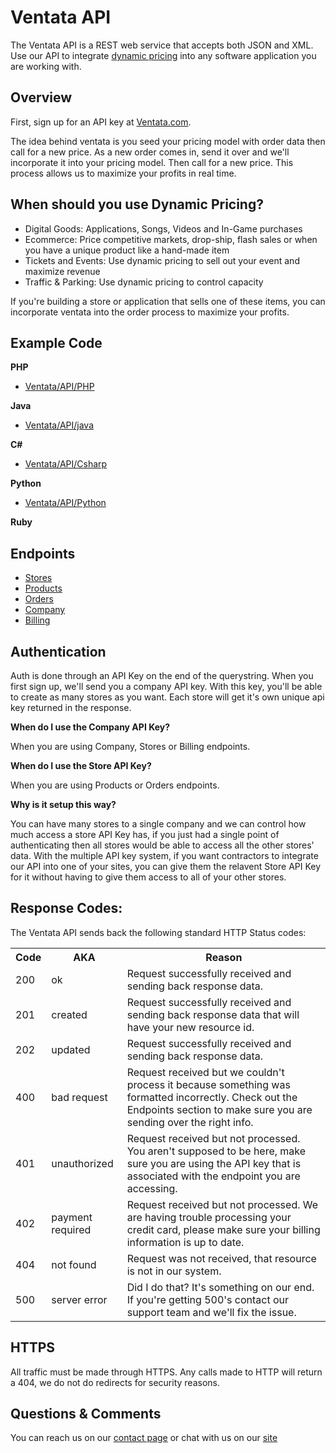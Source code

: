 Ventata API
============

The Ventata API is a REST web service that accepts both JSON and XML. Use our API to integrate [dynamic pricing](https://ventata.com/) into any software application you are working with.


Overview
-------------------------

First, sign up for an API key at [Ventata.com](https://ventata.com/Ecommerce/Pricing).  

The idea behind ventata is you seed your pricing model with order data then call for a new price.   As a new order comes in, send it over and we'll incorporate it into your pricing model.   Then call for a new price.  This process allows us to maximize your profits in real time.


When should you use Dynamic Pricing?
-------------------------
* Digital Goods: Applications, Songs, Videos and In-Game purchases
* Ecommerce:  Price competitive markets, drop-ship, flash sales or when you have a unique product like a hand-made item
* Tickets and Events:  Use dynamic pricing to sell out your event and maximize revenue
* Traffic & Parking:  Use dynamic pricing to control capacity

If you're building a store or application that sells one of these items, you can incorporate ventata into the order process to maximize your profits.


Example Code
-------------------------

**PHP**
* [Ventata/API/PHP](https://github.com/Ventata/API/tree/master/php)

**Java**
* [Ventata/API/java](https://github.com/Ventata/API/tree/master/java)

**C#**
* [Ventata/API/Csharp](https://github.com/Ventata/API/tree/master/csharp)


**Python**
* [Ventata/API/Python](https://github.com/Ventata/API/tree/master/python)

**Ruby**



Endpoints
-------------

* [Stores](https://github.com/Ventata/API/blob/master/endpoints/stores.md)
* [Products](https://github.com/Ventata/API/blob/master/endpoints/products.md)
* [Orders](https://github.com/Ventata/API/blob/master/endpoints/orders.md)
* [Company](https://github.com/Ventata/API/blob/master/endpoints/company.md)
* [Billing](https://github.com/Ventata/API/blob/master/endpoints/billing.md)


Authentication
--------------

Auth is done through an API Key on the end of the querystring.  When you first sign up, we'll send you a company API key.  With this key, you'll be able to create as many stores as you want.  Each store will get it's own unique api key returned in the response.     

**When do I use the Company API Key?**

When you are using Company, Stores or Billing endpoints.

**When do I use the Store API Key?**

When you are using Products or Orders endpoints.

**Why is it setup this way?**

You can have many stores to a single company and we can control how much access a store API Key has, if you just had a single point of authenticating then all stores would be able to access all the other stores' data.   With the multiple API key system, if you want contractors to integrate our API into one of your sites, you can give them the relavent Store API Key for it without having to give them access to all of your other stores.


Response Codes:
--------------------

The Ventata API sends back the following standard HTTP Status codes:

<table>
  <tr>
    <th>Code</th><th>AKA</th><th>Reason</th>
  </tr>
  <tr>
    <td>200</td><td>ok</td><td>Request successfully received and sending back response data.</td>
  </tr>
  <tr>
    <td>201</td><td>created</td><td>Request successfully received and sending back response data that will have your new resource id.</td>
  </tr>
  <tr>
    <td>202</td><td>updated</td><td>Request successfully received and sending back response data.</td>
  </tr>
  <tr>
    <td>400</td><td>bad request</td><td>Request received but we couldn't process it because something was formatted incorrectly.  Check out the Endpoints section to make sure you are sending over the right info.</td>
  </tr>
  <tr>
    <td>401</td><td>unauthorized</td><td>Request received but not processed.  You aren't supposed to be here, make sure you are using the API key that is associated with the endpoint you are accessing.</td>
  </tr>
  <tr>
    <td>402</td><td>payment required</td><td>Request received but not processed.  We are having trouble processing your credit card, please make sure your billing information is up to date.</td>
  </tr>
  <tr>
    <td>404</td><td>not found</td><td>Request was not received, that resource is not in our system.</td>
  </tr>
  <tr>
    <td>500</td><td>server error</td><td>Did I do that?  It's something on our end.  If you're getting 500's contact our support team and we'll fix the issue.</td>
  </tr>
</table>



HTTPS
---------

All traffic must be made through HTTPS.   Any calls made to HTTP will return a 404, we do not do redirects for security reasons.



Questions & Comments
----------------------

You can reach us on our [contact page](https://ventata.com/contact) or chat with us on our [site](https://ventata.com)